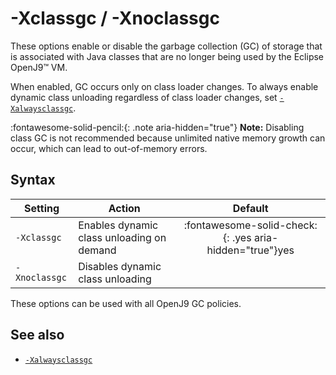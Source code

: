 <!--
* Copyright (c) 2017, 2024 IBM Corp. and others
*
* This program and the accompanying materials are made
* available under the terms of the Eclipse Public License 2.0
* which accompanies this distribution and is available at
* https://www.eclipse.org/legal/epl-2.0/ or the Apache
* License, Version 2.0 which accompanies this distribution and
* is available at https://www.apache.org/licenses/LICENSE-2.0.
*
* This Source Code may also be made available under the
* following Secondary Licenses when the conditions for such
* availability set forth in the Eclipse Public License, v. 2.0
* are satisfied: GNU General Public License, version 2 with
* the GNU Classpath Exception [1] and GNU General Public
* License, version 2 with the OpenJDK Assembly Exception [2].
*
* [1] https://www.gnu.org/software/classpath/license.html
* [2] https://openjdk.org/legal/assembly-exception.html
*
* SPDX-License-Identifier: EPL-2.0 OR Apache-2.0 OR GPL-2.0-only WITH Classpath-exception-2.0 OR GPL-2.0-only WITH OpenJDK-assembly-exception-1.0
-->

# -Xclassgc / -Xnoclassgc

These options enable or disable the garbage collection (GC) of storage that is associated with Java classes that are no longer being used by the Eclipse OpenJ9&trade; VM.

When enabled, GC occurs only on class loader changes. To always enable dynamic class unloading regardless of class loader changes, set [`-Xalwaysclassgc`](xalwaysclassgc.md).

:fontawesome-solid-pencil:{: .note aria-hidden="true"} **Note:** Disabling class GC is not recommended because unlimited native memory growth can occur, which can lead to out-of-memory errors.

## Syntax

| Setting      | Action     | Default                                                                            |
|--------------|------------|:----------------------------------------------------------------------------------:|
|`-Xclassgc`   | Enables dynamic class unloading on demand  | :fontawesome-solid-check:{: .yes aria-hidden="true"}<span class="sr-only">yes</span> |
|`-Xnoclassgc` | Disables dynamic class unloading |                                                                                    |

These options can be used with all OpenJ9 GC policies.

## See also

- [`-Xalwaysclassgc`](xalwaysclassgc.md)

<!-- ==== END OF TOPIC ==== xclassgc.md ==== -->
<!-- ==== END OF TOPIC ==== xnoclassgc.md ==== -->
